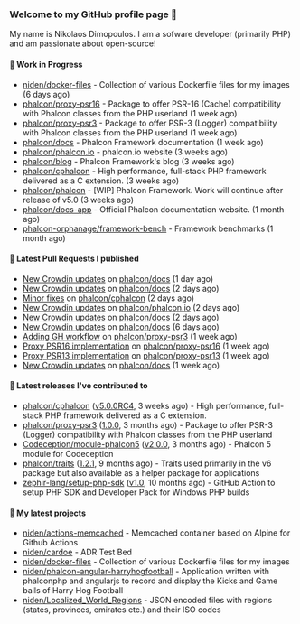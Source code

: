 ### Welcome to my GitHub profile page 👋

My name is Nikolaos Dimopoulos. I am a sofware developer (primarily PHP) and am passionate about open-source!

#### 👷 Work in Progress

- [niden/docker-files](https://github.com/niden/docker-files) - Collection of various Dockerfile files for my images (6 days ago)
- [phalcon/proxy-psr16](https://github.com/phalcon/proxy-psr16) - Package to offer PSR-16 (Cache) compatibility with Phalcon classes from the PHP userland (1 week ago)
- [phalcon/proxy-psr3](https://github.com/phalcon/proxy-psr3) - Package to offer PSR-3 (Logger) compatibility with Phalcon classes from the PHP userland (1 week ago)
- [phalcon/docs](https://github.com/phalcon/docs) - Phalcon Framework documentation (1 week ago)
- [phalcon/phalcon.io](https://github.com/phalcon/phalcon.io) - phalcon.io website (3 weeks ago)
- [phalcon/blog](https://github.com/phalcon/blog) - Phalcon Framework&#39;s blog (3 weeks ago)
- [phalcon/cphalcon](https://github.com/phalcon/cphalcon) - High performance, full-stack PHP framework delivered as a C extension. (3 weeks ago)
- [phalcon/phalcon](https://github.com/phalcon/phalcon) - [WIP] Phalcon Framework. Work will continue after release of v5.0 (3 weeks ago)
- [phalcon/docs-app](https://github.com/phalcon/docs-app) - Official Phalcon documentation website. (1 month ago)
- [phalcon-orphanage/framework-bench](https://github.com/phalcon-orphanage/framework-bench) - Framework benchmarks (1 month ago)

#### 🔨 Latest Pull Requests I published

- [New Crowdin updates](https://github.com/phalcon/docs/pull/3077) on [phalcon/docs](https://github.com/phalcon/docs) (1 day ago)
- [New Crowdin updates](https://github.com/phalcon/docs/pull/3076) on [phalcon/docs](https://github.com/phalcon/docs) (2 days ago)
- [Minor fixes](https://github.com/phalcon/cphalcon/pull/16077) on [phalcon/cphalcon](https://github.com/phalcon/cphalcon) (2 days ago)
- [New Crowdin updates](https://github.com/phalcon/phalcon.io/pull/135) on [phalcon/phalcon.io](https://github.com/phalcon/phalcon.io) (2 days ago)
- [New Crowdin updates](https://github.com/phalcon/docs/pull/3075) on [phalcon/docs](https://github.com/phalcon/docs) (2 days ago)
- [New Crowdin updates](https://github.com/phalcon/docs/pull/3073) on [phalcon/docs](https://github.com/phalcon/docs) (6 days ago)
- [Adding GH workflow](https://github.com/phalcon/proxy-psr3/pull/2) on [phalcon/proxy-psr3](https://github.com/phalcon/proxy-psr3) (1 week ago)
- [Proxy PSR16 implementation](https://github.com/phalcon/proxy-psr16/pull/1) on [phalcon/proxy-psr16](https://github.com/phalcon/proxy-psr16) (1 week ago)
- [Proxy PSR13 implementation](https://github.com/phalcon/proxy-psr13/pull/1) on [phalcon/proxy-psr13](https://github.com/phalcon/proxy-psr13) (1 week ago)
- [New Crowdin updates](https://github.com/phalcon/docs/pull/3072) on [phalcon/docs](https://github.com/phalcon/docs) (1 week ago)

#### 🔭 Latest releases I've contributed to

- [phalcon/cphalcon](https://github.com/phalcon/cphalcon) ([v5.0.0RC4](https://github.com/phalcon/cphalcon/releases/tag/v5.0.0RC4), 3 weeks ago) - High performance, full-stack PHP framework delivered as a C extension.
- [phalcon/proxy-psr3](https://github.com/phalcon/proxy-psr3) ([1.0.0](https://github.com/phalcon/proxy-psr3/releases/tag/1.0.0), 3 months ago) - Package to offer PSR-3 (Logger) compatibility with Phalcon classes from the PHP userland
- [Codeception/module-phalcon5](https://github.com/Codeception/module-phalcon5) ([v2.0.0](https://github.com/Codeception/module-phalcon5/releases/tag/v2.0.0), 3 months ago) - Phalcon 5 module for Codeception
- [phalcon/traits](https://github.com/phalcon/traits) ([1.2.1](https://github.com/phalcon/traits/releases/tag/1.2.1), 9 months ago) - Traits used primarily in the v6 package but also available as a helper package for applications
- [zephir-lang/setup-php-sdk](https://github.com/zephir-lang/setup-php-sdk) ([v1.0](https://github.com/zephir-lang/setup-php-sdk/releases/tag/v1.0), 10 months ago) - GitHub Action to setup PHP SDK and Developer Pack for Windows PHP builds

#### 🌱 My latest projects

- [niden/actions-memcached](https://github.com/niden/actions-memcached) - Memcached container based on Alpine for Github Actions
- [niden/cardoe](https://github.com/niden/cardoe) - ADR Test Bed
- [niden/docker-files](https://github.com/niden/docker-files) - Collection of various Dockerfile files for my images
- [niden/phalcon-angular-harryhogfootball](https://github.com/niden/phalcon-angular-harryhogfootball) - Application written with phalconphp and angularjs to record and display the Kicks and Game balls of Harry Hog Football
- [niden/Localized_World_Regions](https://github.com/niden/Localized_World_Regions) - JSON encoded files with regions (states, provinces, emirates etc.) and their ISO codes


